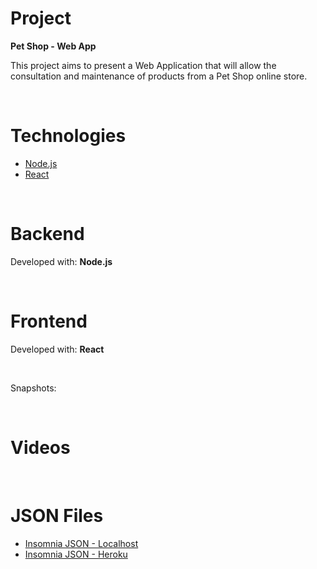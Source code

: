 
<p align="center">
  <!--<img alt="Yoda" src=".github/yoda_icon.png">-->
</p>

# Project
<strong>Pet Shop - Web App</strong>

This project aims to present a Web Application that will allow the consultation and maintenance of products from a Pet Shop online store.

<br/>

# Technologies

- [Node.js](https://nodejs.org/en)
- [React](https://reactjs.org)

<br/>

# Backend
Developed with: <strong>Node.js</strong>

<br/>

# Frontend
Developed with: <strong>React</strong>

<br/>

Snapshots:

<p align="center">
  <!--
  <img alt="Snapshot1" src=".github/snapshot1.png">
  <img alt="Snapshot2" src=".github/snapshot2.png">
  <img alt="Snapshot3" src=".github/snapshot3.png">
  -->
</p>

<br/>

# Videos
<!--
- [Medidor de Consumo - Web App Demo](https://youtu.be/ysfJrAA-LAE)
- [Fluxograma do Projeto](https://youtu.be/lR0X3cR9dAk)
- [Backend (Node.js) - Parte 1](https://youtu.be/yT_jV0aznuc)
- [Backend (Node.js) - Parte 2](https://youtu.be/7e_3LmQipsA)
- [Frontend (React)](https://youtu.be/nTU33jcWwQI)
-->

<br/>

# JSON Files

- [Insomnia JSON - Localhost](https://drive.google.com/file/d/1L0DX6FQwu9L40Btl4BiOaMTZq1_WHPQ1/view?usp=sharing)
- [Insomnia JSON - Heroku](https://drive.google.com/file/d/1p9UctJgnQWPRKQuuTm1kjKS5LXFwk7OA/view?usp=sharing)
